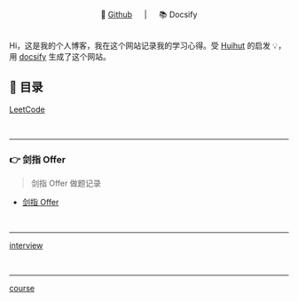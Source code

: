 <div align="center">
📖 <a href="https://github.com/JingqingLin/Blog">Github</a>
&emsp; | &emsp;
📚 Docsify
</div> 
<br>

Hi，这是我的个人博客，我在这个网站记录我的学习心得。受 [Huihut](https://interview.huihut.com) 的启发 💡，用 [docsify](https://docsify.js.org/#/) 生成了这个网站。

## 📃 目录

[LeetCode](leetcode/README.md ':include')

<br>

---

### 👉 剑指 Offer

> 剑指 Offer 做题记录

- [剑指 Offer](lcof/)

<br>

---

[interview](interview/README.md ':include')

<br>

---

[course](course/README.md ':include')